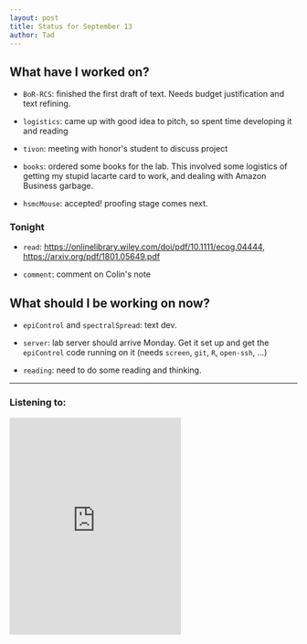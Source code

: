 ```yaml
---
layout: post 
title: Status for September 13 
author: Tad
---
```


## What have I worked on?

* `BoR-RCS`: finished the first draft of text. Needs budget justification and text refining.

* `logistics`: came up with good idea to pitch, so spent time developing it and reading

* `tivon`: meeting with honor's student to discuss project

* `books`: ordered some books for the lab. This involved some logistics of getting my stupid lacarte card to work, and dealing with Amazon Business garbage.

* `hsmcMouse`: accepted! proofing stage comes next. 





### Tonight

* `read`: https://onlinelibrary.wiley.com/doi/pdf/10.1111/ecog.04444, https://arxiv.org/pdf/1801.05649.pdf

* `comment`: comment on Colin's note



## What should I be working on now?

* `epiControl` and `spectralSpread`: text dev. 

* `server`: lab server should arrive Monday. Get it set up and get the `epiControl` code running on it (needs `screen`, `git`, `R`, `open-ssh`, ...)

* `reading`: need to do some reading and thinking. 




--- 

### Listening to:

<iframe src="https://open.spotify.com/embed/track/6UBSkjhNlVtHb0AT33D3Gc" width="300" height="380" frameborder="0" allowtransparency="true" allow="encrypted-media"></iframe>

<i class='fa fa-code' style='color:pink'></i>
